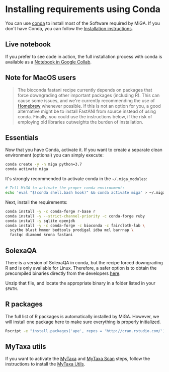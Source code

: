 # Installing requirements using Conda

You can use [conda](https://conda.io/) to install most of the Software required
by MiGA.
If you don't have Conda, you can follow the
[Installation instructions](https://conda.io/projects/conda/en/latest/user-guide/install/index.html).

## Live notebook

If you prefer to see code in action, the full installation process
with conda is available as a
[Notebook in Google Collab](https://colab.research.google.com/drive/1ybCCPbbZtJ41HC_1yNYed8Yf-q9CDY5a).

## Note for MacOS users

> The bioconda fastani recipe currently depends on packages that force
> downgrading other important packages (including R). This can cause some
> issues, and we're currently recommending the use of [Homebrew](brew.md)
> whenever possible. If this is not an option for you, a good alternative might
> be to install FastANI from source instead of using conda. Finally, you could
> use the instructions below, if the risk of employing old libraries outweights
> the burden of installation.

## Essentials

Now that you have Conda, activate it. If you want to create a separate clean
environment (optional) you can simply execute:

```bash
conda create -y -n miga python=3.7
conda activate miga
```

It's strongly recommended to activate conda in the `~/.miga_modules`:

```bash
# Tell MiGA to activate the proper conda environment:
echo 'eval "$(conda shell.bash hook)" && conda activate miga' > ~/.miga_modules
```

Next, install the requirements:

```bash
conda install -y -c conda-forge r-base r
conda install -y --strict-channel-priority -c conda-forge ruby
conda install -y sqlite openjdk
conda install -y -c conda-forge -c bioconda -c faircloth-lab \
  scythe blast hmmer bedtools prodigal idba mcl barrnap \
  fastqc diamond krona fastani
```

## SolexaQA

There is a version of SolexaQA in conda, but the recipe forced downgrading R and
is only available for Linux. Therefore, a safer option is to obtain the
precompiled binaries directly from the developers
[here](https://downloads.sourceforge.net/project/solexaqa/src/SolexaQA++_v3.1.7.1.zip).

Unzip that file, and locate the appropriate binary in a folder listed in your
`$PATH`.

## R packages

The full list of R packages is automatically installed by MiGA. However, we
will install one package here to make sure everything is properly initialized.

```bash
Rscript -e "install.packages('ape', repos = 'http://cran.rstudio.com/')"
```

## MyTaxa utils

If you want to activate the [MyTaxa](../part5/workflow.md#mytaxa) and
[MyTaxa Scan](../part5/workflow.md#mytaxa-scan) steps, follow the instructions
to install the [MyTaxa Utils](mytaxa.md).
